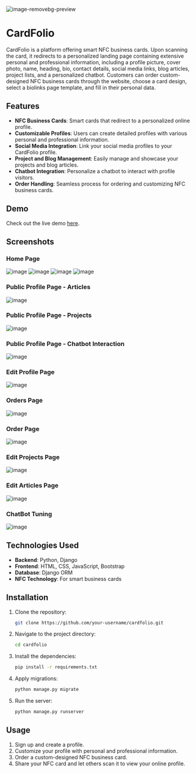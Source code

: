![image-removebg-preview](https://github.com/user-attachments/assets/07a59583-cc63-4251-810b-cca95df7e5cf)

# CardFolio

CardFolio is a platform offering smart NFC business cards. Upon scanning the card, it redirects to a personalized landing page containing extensive personal and professional information, including a profile picture, cover photo, name, heading, bio, contact details, social media links, blog articles, project lists, and a personalized chatbot. Customers can order custom-designed NFC business cards through the website, choose a card design, select a biolinks page template, and fill in their personal data.

## Features

- **NFC Business Cards**: Smart cards that redirect to a personalized online profile.
- **Customizable Profiles**: Users can create detailed profiles with various personal and professional information.
- **Social Media Integration**: Link your social media profiles to your CardFolio profile.
- **Project and Blog Management**: Easily manage and showcase your projects and blog articles.
- **Chatbot Integration**: Personalize a chatbot to interact with profile visitors.
- **Order Handling**: Seamless process for ordering and customizing NFC business cards.

## Demo

Check out the live demo [here](https://cardfli0.pythonanywhere.com).

## Screenshots

### Home Page
![image](https://github.com/user-attachments/assets/d6ac7a11-30e7-4863-9578-a9acfa620d9c)
![image](https://github.com/user-attachments/assets/ec416ede-ba53-4cb8-837e-2d04ee0b2008)
![image](https://github.com/user-attachments/assets/ebb20e04-9513-4a0a-a58f-f69dda662c1a)
![image](https://github.com/user-attachments/assets/ab45e3e4-f89a-43f4-b2e5-3a1932480b42)

### Public Profile Page - Articles
![image](https://github.com/user-attachments/assets/f8700bc3-c8cd-4214-857e-73792838f783)

### Public Profile Page - Projects
![image](https://github.com/user-attachments/assets/05a2fe3b-9839-437b-9a86-3f95c3ef4551)

### Public Profile Page - Chatbot Interaction
![image](https://github.com/user-attachments/assets/18cf5676-e42f-452e-bc3d-9a0ce3069a2b)

### Edit Profile Page
![image](https://github.com/user-attachments/assets/6a6089c5-8d0e-4c5e-bc35-b7376d25e763)

### Orders Page
![image](https://github.com/user-attachments/assets/e3a2f439-4d2a-4a90-96ab-62851c8f7a01)

### Order Page
![image](https://github.com/user-attachments/assets/23ef7269-a965-4735-9712-07f1732b946c)

### Edit Projects Page
![image](https://github.com/user-attachments/assets/c96df130-63d2-4b82-a7b8-aa75e2b1352e)

### Edit Articles Page
![image](https://github.com/user-attachments/assets/7da2521c-a40f-469f-9707-cecf860c835a)

### ChatBot Tuning
![image](https://github.com/user-attachments/assets/c873a980-508a-4f0e-bc32-18577f442b16)


## Technologies Used

- **Backend**: Python, Django
- **Frontend**: HTML, CSS, JavaScript, Bootstrap
- **Database**: Django ORM
- **NFC Technology**: For smart business cards

## Installation

1. Clone the repository:
    ```sh
    git clone https://github.com/your-username/cardfolio.git
    ```
2. Navigate to the project directory:
    ```sh
    cd cardfolio
    ```
3. Install the dependencies:
    ```sh
    pip install -r requirements.txt
    ```
4. Apply migrations:
    ```sh
    python manage.py migrate
    ```
5. Run the server:
    ```sh
    python manage.py runserver
    ```

## Usage

1. Sign up and create a profile.
2. Customize your profile with personal and professional information.
3. Order a custom-designed NFC business card.
4. Share your NFC card and let others scan it to view your online profile.


